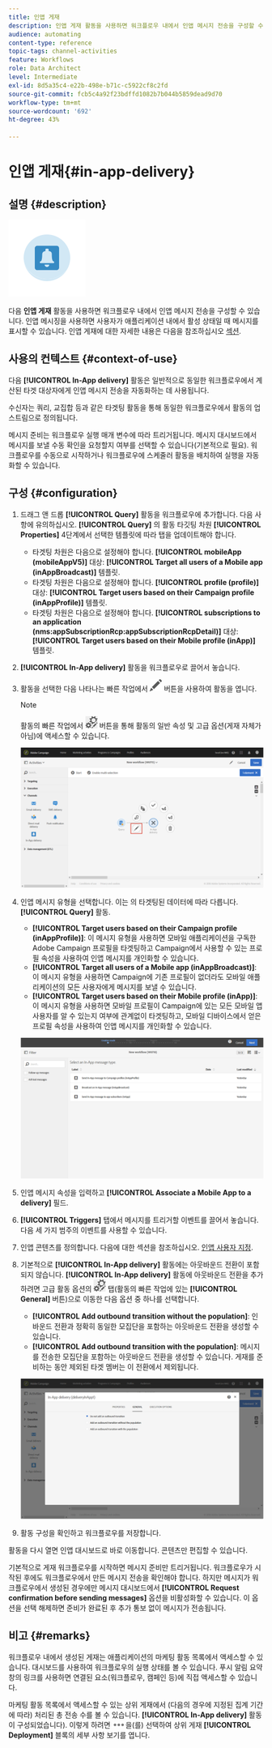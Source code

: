 ```yaml
---
title: 인앱 게재
description: 인앱 게재 활동을 사용하면 워크플로우 내에서 인앱 메시지 전송을 구성할 수 있습니다.
audience: automating
content-type: reference
topic-tags: channel-activities
feature: Workflows
role: Data Architect
level: Intermediate
exl-id: 8d5a35c4-e22b-498e-b71c-c5922cf8c2fd
source-git-commit: fcb5c4a92f23bdffd1082b7b044b5859dead9d70
workflow-type: tm+mt
source-wordcount: '692'
ht-degree: 43%

---
```


# 인앱 게재{#in-app-delivery}

## 설명 {#description}

![](assets/wkf_in_app_1.png)

다음 **인앱 게재** 활동을 사용하면 워크플로우 내에서 인앱 메시지 전송을 구성할 수 있습니다. 인앱 메시징을 사용하면 사용자가 애플리케이션 내에서 활성 상태일 때 메시지를 표시할 수 있습니다. 인앱 게재에 대한 자세한 내용은 다음을 참조하십시오 [섹션](../../channels/using/about-in-app-messaging.md).

## 사용의 컨텍스트 {#context-of-use}

다음 **[!UICONTROL In-App delivery]** 활동은 일반적으로 동일한 워크플로우에서 계산된 타겟 대상자에게 인앱 메시지 전송을 자동화하는 데 사용됩니다.

수신자는 쿼리, 교집합 등과 같은 타겟팅 활동을 통해 동일한 워크플로우에서 활동의 업스트림으로 정의됩니다.

메시지 준비는 워크플로우 실행 매개 변수에 따라 트리거됩니다. 메시지 대시보드에서 메시지를 보낼 수동 확인을 요청할지 여부를 선택할 수 있습니다(기본적으로 필요). 워크플로우를 수동으로 시작하거나 워크플로우에 스케줄러 활동을 배치하여 실행을 자동화할 수 있습니다.

## 구성 {#configuration}

1. 드래그 앤 드롭 **[!UICONTROL Query]** 활동을 워크플로우에 추가합니다. 다음 사항에 유의하십시오. **[!UICONTROL Query]** 의 활동 타깃팅 차원 **[!UICONTROL Properties]** 4단계에서 선택한 템플릿에 따라 탭을 업데이트해야 합니다.

   * 타겟팅 차원은 다음으로 설정해야 합니다. **[!UICONTROL mobileApp (mobileAppV5)]** 대상: **[!UICONTROL Target all users of a Mobile app (inAppBroadcast)]** 템플릿.
   * 타겟팅 차원은 다음으로 설정해야 합니다. **[!UICONTROL profile (profile)]** 대상: **[!UICONTROL Target users based on their Campaign profile (inAppProfile)]** 템플릿.
   * 타겟팅 차원은 다음으로 설정해야 합니다. **[!UICONTROL subscriptions to an application (nms:appSubscriptionRcp:appSubscriptionRcpDetail)]** 대상: **[!UICONTROL Target users based on their Mobile profile (inApp)]** 템플릿.

1. **[!UICONTROL In-App delivery]** 활동을 워크플로우로 끌어서 놓습니다.
1. 활동을 선택한 다음 나타나는 빠른 작업에서 ![](assets/edit_darkgrey-24px.png) 버튼을 사용하여 활동을 엽니다.

   >[!NOTE]
   >
   >활동의 빠른 작업에서 ![](assets/dlv_activity_params-24px.png) 버튼을 통해 활동의 일반 속성 및 고급 옵션(게재 자체가 아님)에 액세스할 수 있습니다.

   ![](assets/wkf_in_app_3.png)

1. 인앱 메시지 유형을 선택합니다. 이는 의 타겟팅된 데이터에 따라 다릅니다. **[!UICONTROL Query]** 활동.

   * **[!UICONTROL Target users based on their Campaign profile (inAppProfile)]**: 이 메시지 유형을 사용하면 모바일 애플리케이션을 구독한 Adobe Campaign 프로필을 타겟팅하고 Campaign에서 사용할 수 있는 프로필 속성을 사용하여 인앱 메시지를 개인화할 수 있습니다.
   * **[!UICONTROL Target all users of a Mobile app (inAppBroadcast)]**: 이 메시지 유형을 사용하면 Campaign에 기존 프로필이 없더라도 모바일 애플리케이션의 모든 사용자에게 메시지를 보낼 수 있습니다.
   * **[!UICONTROL Target users based on their Mobile profile (inApp)]**: 이 메시지 유형을 사용하면 모바일 프로필이 Campaign에 있는 모든 모바일 앱 사용자를 알 수 있는지 여부에 관계없이 타겟팅하고, 모바일 디바이스에서 얻은 프로필 속성을 사용하여 인앱 메시지를 개인화할 수 있습니다.

   ![](assets/wkf_in_app_4.png)

1. 인앱 메시지 속성을 입력하고 **[!UICONTROL Associate a Mobile App to a delivery]** 필드.
1. **[!UICONTROL Triggers]** 탭에서 메시지를 트리거할 이벤트를 끌어서 놓습니다. 다음 세 가지 범주의 이벤트를 사용할 수 있습니다.
1. 인앱 콘텐츠를 정의합니다. 다음에 대한 섹션을 참조하십시오. [인앱 사용자 지정](../../channels/using/customizing-an-in-app-message.md).
1. 기본적으로 **[!UICONTROL In-App delivery]** 활동에는 아웃바운드 전환이 포함되지 않습니다. **[!UICONTROL In-App delivery]** 활동에 아웃바운드 전환을 추가하려면 고급 활동 옵션의 ![](assets/dlv_activity_params-24px.png) 탭(활동의 빠른 작업에 있는 **[!UICONTROL General]** 버튼)으로 이동한 다음 옵션 중 하나를 선택합니다.

   * **[!UICONTROL Add outbound transition without the population]**: 인바운드 전환과 정확히 동일한 모집단을 포함하는 아웃바운드 전환을 생성할 수 있습니다.
   * **[!UICONTROL Add outbound transition with the population]**: 메시지를 전송한 모집단을 포함하는 아웃바운드 전환을 생성할 수 있습니다. 게재를 준비하는 동안 제외된 타겟 멤버는 이 전환에서 제외됩니다.

   ![](assets/wkf_in_app_5.png)

1. 활동 구성을 확인하고 워크플로우를 저장합니다.

활동을 다시 열면 인앱 대시보드로 바로 이동합니다. 콘텐츠만 편집할 수 있습니다.

기본적으로 게재 워크플로우를 시작하면 메시지 준비만 트리거됩니다. 워크플로우가 시작된 후에도 워크플로우에서 만든 메시지 전송을 확인해야 합니다. 하지만 메시지가 워크플로우에서 생성된 경우에만 메시지 대시보드에서 **[!UICONTROL Request confirmation before sending messages]** 옵션을 비활성화할 수 있습니다. 이 옵션을 선택 해제하면 준비가 완료된 후 추가 통보 없이 메시지가 전송됩니다.

## 비고 {#remarks}

워크플로우 내에서 생성된 게재는 애플리케이션의 마케팅 활동 목록에서 액세스할 수 있습니다. 대시보드를 사용하여 워크플로우의 실행 상태를 볼 수 있습니다. 푸시 알림 요약 창의 링크를 사용하면 연결된 요소(워크플로우, 캠페인 등)에 직접 액세스할 수 있습니다.

마케팅 활동 목록에서 액세스할 수 있는 상위 게재에서 (다음의 경우에 지정된 집계 기간에 따라) 처리된 총 전송 수를 볼 수 있습니다. **[!UICONTROL In-App delivery]** 활동이 구성되었습니다). 이렇게 하려면 ![](assets/wkf_dlv_detail_button.png)을(를) 선택하여 상위 게재 **[!UICONTROL Deployment]** 블록의 세부 사항 보기를 엽니다.
